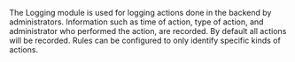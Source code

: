 The Logging module is used for logging actions done in the backend by administrators. Information such as time of action, type of action, and administrator who performed the action, are recorded.
By default all actions will be recorded. Rules can be configured to only identify specific kinds of actions.